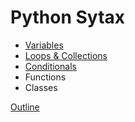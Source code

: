 Python Sytax
============

* [Variables](syntax_variables.md)
* [Loops & Collections](syntax_loops_collections.md)
* [Conditionals](syntax_conditionals.md)
* Functions
* Classes

[Outline](outline.md)
